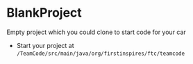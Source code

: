 # BlankProject
Empty project which you could clone to start code for your car
- Start your project at `/TeamCode/src/main/java/org/firstinspires/ftc/teamcode`
